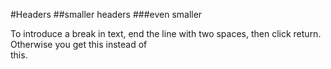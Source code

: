 #Headers
##smaller headers
###even smaller

To introduce a break in text, end the line with two spaces, then click return. Otherwise you get
this instead of  
this.
